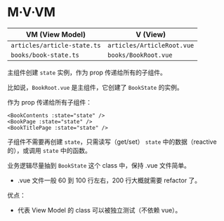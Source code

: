 # M·V·VM

| VM (View Model)             | V (View)                    |
|-----------------------------|----------------------------|
| `articles/article-state.ts` | `articles/ArticleRoot.vue` |
| `books/book-state.ts`       | `books/BookRoot.vue`       |

主组件创建 `state` 实例，作为 prop 传递给所有的子组件。

比如说，`BookRoot.vue` 是主组件，它创建了 `BookState` 的实例。

作为 prop 传递给所有子组件：

```
<BookContents :state="state" />
<BookPage :state="state" />
<BookTitlePage :state="state" />
```

子组件不需要再创建 `state`，只需读写（get/set） `state` 中的数据（reactive 的），或调用 `state` 中的函数。

业务逻辑尽量抽到 `BookState` 这个 class 中，保持 .vue 文件简单。

- .vue 文件一般 60 到 100 行左右，200 行大概就需要 refactor 了。

优点：

- 代表 View Model 的 class 可以被独立测试（不依赖 vue）。
